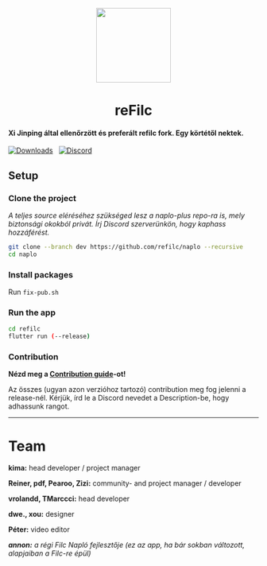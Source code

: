 <p align=center>
  <img src="https://www.pngmart.com/files/22/Xi-Jinping-PNG.png" width=150>
  <h1 align=center><b>reFilc</b></h1>
</p>

#### Xi Jinping által ellenőrzött és preferált refilc fork. Egy körtétől nektek.

[![Downloads](https://img.shields.io/github/downloads-pre/refilc/naplo/total?&logo=github&label=Downloads)](https://github.com/refilc/naplo/releases) &nbsp; [![Discord](https://img.shields.io/discord/1111649116020285532?logo=discord&label=Discord)](https://dc.refilc.hu)

## Setup

### Clone the project

<em>A teljes source eléréséhez szükséged lesz a naplo-plus repo-ra is, mely biztonsági okokból privát. Írj Discord szerverünkön, hogy kaphass hozzáférést.</em>

```sh
git clone --branch dev https://github.com/refilc/naplo --recursive
cd naplo
```

### Install packages

Run `fix-pub.sh`

### Run the app

```sh
cd refilc
flutter run (--release)
```

### Contribution

**Nézd meg a [Contribution guide](CONTRIBUTING.md)-ot!**

Az összes (ugyan azon verzióhoz tartozó) contribution meg fog jelenni a release-nél. Kérjük, írd le a Discord nevedet a Description-be, hogy adhassunk rangot.

-------

# Team

**kima:** head developer / project manager

**Reiner, pdf, Pearoo, Zizi:** community- and project manager / developer

**vrolandd, TMarccci:** head developer

**dwe., xou:** designer

**Péter:** video editor

<em>**annon:** a régi Filc Napló fejlesztője (ez az app, ha bár sokban változott, alapjaiban a Filc-re épül)</em>
